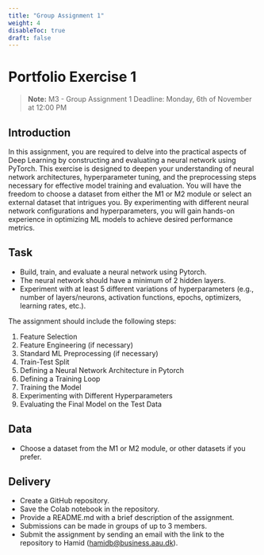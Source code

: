 ```yaml
---
title: "Group Assignment 1"
weight: 4
disableToc: true
draft: false
---
```


# Portfolio Exercise 1

> **Note:** M3 - Group Assignment 1 Deadline: Monday, 6th of November at 12:00 PM

## Introduction

In this assignment, you are required to delve into the practical aspects of Deep Learning by constructing and evaluating a neural network using PyTorch. This exercise is designed to deepen your understanding of neural network architectures, hyperparameter tuning, and the preprocessing steps necessary for effective model training and evaluation. You will have the freedom to choose a dataset from either the M1 or M2 module or select an external dataset that intrigues you. By experimenting with different neural network configurations and hyperparameters, you will gain hands-on experience in optimizing ML models to achieve desired performance metrics. 

## Task

* Build, train, and evaluate a neural network using Pytorch.
* The neural network should have a minimum of 2 hidden layers.
* Experiment with at least 5 different variations of hyperparameters (e.g., number of layers/neurons, activation functions, epochs, optimizers, learning rates, etc.).

The assignment should include the following steps:

1. Feature Selection
2. Feature Engineering (if necessary)
3. Standard ML Preprocessing (if necessary)
4. Train-Test Split
5. Defining a Neural Network Architecture in Pytorch
6. Defining a Training Loop
7. Training the Model
8. Experimenting with Different Hyperparameters
9. Evaluating the Final Model on the Test Data

## Data

* Choose a dataset from the M1 or M2 module, or other datasets if you prefer.

## Delivery

* Create a GitHub repository.
* Save the Colab notebook in the repository.
* Provide a README.md with a brief description of the assignment.
* Submissions can be made in groups of up to 3 members.
* Submit the assignment by sending an email with the link to the repository to Hamid (hamidb@business.aau.dk).




